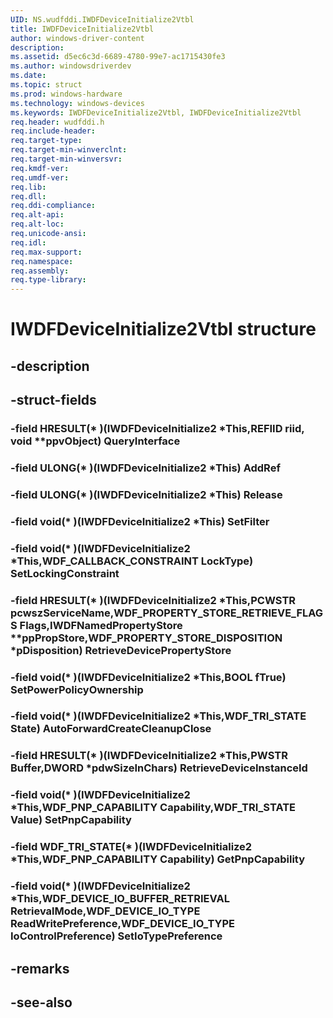 ```yaml
---
UID: NS.wudfddi.IWDFDeviceInitialize2Vtbl
title: IWDFDeviceInitialize2Vtbl
author: windows-driver-content
description: 
ms.assetid: d5ec6c3d-6689-4780-99e7-ac1715430fe3
ms.author: windowsdriverdev
ms.date: 
ms.topic: struct
ms.prod: windows-hardware
ms.technology: windows-devices
ms.keywords: IWDFDeviceInitialize2Vtbl, IWDFDeviceInitialize2Vtbl
req.header: wudfddi.h
req.include-header:
req.target-type:
req.target-min-winverclnt:
req.target-min-winversvr:
req.kmdf-ver:
req.umdf-ver:
req.lib:
req.dll:
req.ddi-compliance:
req.alt-api:
req.alt-loc:
req.unicode-ansi:
req.idl:
req.max-support:
req.namespace:
req.assembly:
req.type-library:
---
```


# IWDFDeviceInitialize2Vtbl structure

## -description



## -struct-fields

### -field HRESULT(* )(IWDFDeviceInitialize2 *This,REFIID riid, void **ppvObject) QueryInterface			
 	
### -field ULONG(* )(IWDFDeviceInitialize2 *This) AddRef			
 	
### -field ULONG(* )(IWDFDeviceInitialize2 *This) Release			
 	
### -field void(* )(IWDFDeviceInitialize2 *This) SetFilter			
 	
### -field void(* )(IWDFDeviceInitialize2 *This,WDF_CALLBACK_CONSTRAINT LockType) SetLockingConstraint			
 	
### -field HRESULT(* )(IWDFDeviceInitialize2 *This,PCWSTR pcwszServiceName,WDF_PROPERTY_STORE_RETRIEVE_FLAGS Flags,IWDFNamedPropertyStore **ppPropStore,WDF_PROPERTY_STORE_DISPOSITION *pDisposition) RetrieveDevicePropertyStore			
 	
### -field void(* )(IWDFDeviceInitialize2 *This,BOOL fTrue) SetPowerPolicyOwnership			
 	
### -field void(* )(IWDFDeviceInitialize2 *This,WDF_TRI_STATE State) AutoForwardCreateCleanupClose			
 	
### -field HRESULT(* )(IWDFDeviceInitialize2 *This,PWSTR Buffer,DWORD *pdwSizeInChars) RetrieveDeviceInstanceId			
 	
### -field void(* )(IWDFDeviceInitialize2 *This,WDF_PNP_CAPABILITY Capability,WDF_TRI_STATE Value) SetPnpCapability			
 	
### -field WDF_TRI_STATE(* )(IWDFDeviceInitialize2 *This,WDF_PNP_CAPABILITY Capability) GetPnpCapability			
 	
### -field void(* )(IWDFDeviceInitialize2 *This,WDF_DEVICE_IO_BUFFER_RETRIEVAL RetrievalMode,WDF_DEVICE_IO_TYPE ReadWritePreference,WDF_DEVICE_IO_TYPE IoControlPreference) SetIoTypePreference			
 	
## -remarks

## -see-also